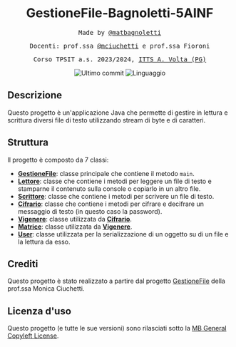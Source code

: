 <h1 align="center">GestioneFile-Bagnoletti-5AINF</h1>

<p align="center" style="font-family: monospace">Made by <a href="https://github.com/matbagnoletti">@matbagnoletti</a></p>
<p align="center" style="font-family: monospace">Docenti: prof.ssa <a href="https://github.com/mciuchetti">@mciuchetti</a> e prof.ssa Fioroni</p>
<p align="center" style="font-family: monospace">Corso TPSIT a.s. 2023/2024, <a href="https://www.avoltapg.edu.it/">ITTS A. Volta (PG)</a></p>
<p align="center">
    <img src="https://img.shields.io/github/last-commit/matbagnoletti/GestioneFile-Bagnoletti-5AINF?style=for-the-badge" alt="Ultimo commit">
    <img src="https://img.shields.io/github/languages/top/matbagnoletti/GestioneFile-Bagnoletti-5AINF?style=for-the-badge" alt="Linguaggio">
</p>

## Descrizione
Questo progetto è un'applicazione Java che permette di gestire in lettura e scrittura diversi file di testo utilizzando stream di byte e di caratteri.

## Struttura
Il progetto è composto da 7 classi:
- [**GestioneFile**](src/gestionefile/GestioneFile.java): classe principale che contiene il metodo `main`.
- [**Lettore**](src/gestionefile/Lettore.java): classe che contiene i metodi per leggere un file di testo e stamparne il contenuto sulla console o copiarlo in un altro file.
- [**Scrittore**](src/gestionefile/Scrittore.java): classe che contiene i metodi per scrivere un file di testo.
- [**Cifrario**](src/gestionefile/Cifrario.java): classe che contiene i metodi per cifrare e decifrare un messaggio di testo (in questo caso la password).
- [**Vigenere**](src/gestionefile/Vigenere.java): classe utilizzata da [**Cifrario**](src/gestionefile/Cifrario.java).
- [**Matrice**](src/gestionefile/Matrice.java): classe utilizzata da [**Vigenere**](src/gestionefile/Vigenere.java).
- [**User**](src/gestionefile/User.java): classe utilizzata per la serializzazione di un oggetto su di un file e la lettura da esso.

## Crediti
Questo progetto è stato realizzato a partire dal progetto [GestioneFile](https://github.com/mciuchetti/GestioneFile.git) della prof.ssa Monica Ciuchetti.

## Licenza d'uso
Questo progetto (e tutte le sue versioni) sono rilasciati sotto la [MB General Copyleft License](LICENSE).